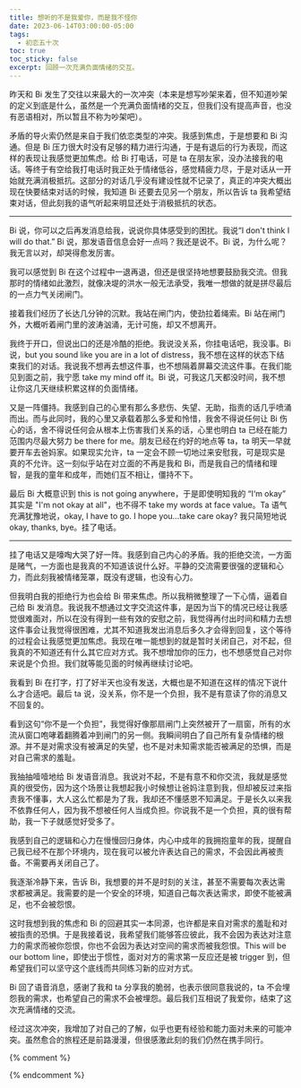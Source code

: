 ```yaml
---
title: 想听的不是我爱你，而是我不怪你
date: 2023-06-14T03:00:00-05:00
tags:
  - 初恋五十次
toc: true
toc_sticky: false
excerpt: 回顾一次充满负面情绪的交互。
---
```


昨天和 Bi 发生了交往以来最大的一次冲突（本来是想写吵架来着，但不知道吵架的定义到底是什么，虽然是一个充满负面情绪的交互，但我们没有提高声音，也没有恶语相对，所以暂且不称为吵架吧）。

矛盾的导火索仍然是来自于我们依恋类型的冲突。我感到焦虑，于是想要和 Bi 沟通。但是 Bi 压力很大时没有足够的精力进行沟通，于是有退后的行为表现，而这样的表现让我感觉更加焦虑。给 Bi 打电话，可是 ta 在朋友家，没办法接我的电话。等终于有空给我打电话时我正处于情绪低谷，感觉精疲力尽，于是对话从一开始就充满消极抵抗。这部分的对话几乎没有建设性就不记录了，真正的冲突大概出现在快要结束对话的时候，我知道 Bi 还要去见另一个朋友，所以告诉 ta 我希望结束对话，但此刻我的语气听起来明显还处于消极抵抗的状态。

---

Bi 说，你可以之后再发消息给我，说说你具体感受到的困扰。我说“I don't think I will do that.” Bi 说，那发语音信息会好一点吗？我还是说不。Bi 说，为什么呢？我无言以对，却哭得愈发厉害。

我可以感觉到 Bi 在这个过程中一退再退，但还是很坚持地想要鼓励我交流。但我那时的情绪如此激烈，就像决堤的洪水一般无法承受，我唯一想做的就是拼尽最后的一点力气关闭闸门。

接着我们经历了长达几分钟的沉默。我站在闸门内，使劲拉着绳索。Bi 站在闸门外，大概听着闸门里的波涛汹涌，无计可施，却又不想离开。

我终于开口，但说出口的还是冷酷的拒绝。我说没关系，你挂电话吧，我没事。Bi 说，but you sound like you are in a lot of distress，我不想在这样的状态下结束我们的对话。我说我不想再去想这件事，也不想隔着屏幕交流这件事。在我们能见到面之前，我宁愿 take my mind off it。Bi 说，可我这几天都没时间，我不想让你这几天继续积累这样的负面情绪。

又是一阵僵持。我感到自己的心里有那么多悲伤、失望、无助，指责的话几乎喷涌而出。而与此同时，我的心里又承载着那么多爱和怜惜，我舍不得说任何让 Bi 伤心的话，舍不得说任何会从根本上伤害我们关系的话，心里也明白 ta 已经在能力范围内尽最大努力 be there for me。朋友已经在约好的地点等 ta，ta 明天一早就要开车去爸妈家。如果现实允许，ta 一定会不顾一切地过来安慰我，可是现实是真的不允许。这一刻似乎站在对立面的不再是我和 Bi，而是我自己的情绪和理智，是我的童年和成年，而她们互不相让，僵持不下。

最后 Bi 大概意识到 this is not going anywhere，于是即使明知我的 “I‘m okay” 其实是 "I'm not okay at all"，也不得不 take my words at face value。Ta 语气充满犹豫地说，okay, I have to go. I hope you...take care okay? 我只简短地说 okay, thanks, bye。挂了电话。

---

挂了电话又是嚎啕大哭了好一阵。我感到自己内心的矛盾。我的拒绝交流，一方面是赌气，一方面也是我真的不知道该说什么好。平静的交流需要很强的逻辑和心力，而此刻我被情绪笼罩，既没有逻辑，也没有心力。

但我明白我的拒绝行为也会给 Bi 带来焦虑。所以我稍微整理了一下心情，逼着自己给 Bi 发消息。我说我不想通过文字交流这件事，是因为当下的情况已经让我感觉很难面对，所以在没有得到一些有效的安慰之前，我觉得再付出时间和精力去想这件事会让我觉得很困难，尤其不知道我发出消息后多久才会得到回复，这个等待的过程会让我感觉更加焦虑。我现在唯一能想到的就是暂时关闭自己，对不起，但我真的不知道还有什么其它应对方式。我不想增加你的压力，也不想感觉自己对你来说是个负担。我们就等能见面的时候再继续讨论吧。

我看到 Bi 在打字，打了好半天也没有发送，大概也是不知道在这样的情况下说什么才合适吧。最后 ta 说，没关系，你不是一个负担，我不是有意读了你的消息又不回复的。

看到这句“你不是一个负担”，我觉得好像那扇闸门上突然被开了一扇窗，所有的水流从窗口咆哮着翻腾着冲到闸门的另一侧。我瞬间明白了自己所有复杂情绪的根源。并不是对需求没有被满足的失望，也不是对未知需求能否被满足的恐惧，而是对自己需求的羞耻。

我抽抽噎噎地给 Bi 发语音消息。我说对不起，不是有意不和你交流，我就是感觉真的很受伤，因为这个场景让我想起我小时候想让爸妈注意到我，但却被反过来指责我不懂事，大人这么忙都是为了我，我却还不懂感恩不知满足。于是长久以来我不依靠任何人，因为我不想被任何人当成负担。你说我不是一个负担，真的很有帮助，我一下子就感觉好受多了。

我感到自己的逻辑和心力在慢慢回归身体，内心中成年的我拥抱童年的我，提醒自己我已经不在那个环境内，现在我可以被允许表达自己的需求，不会因此再被责备。不需要再关闭自己了。

我逐渐冷静下来，告诉 Bi，我想要的并不是时刻的关注，甚至不需要每次表达需求都被满足。我需要的是一个安全的环境，知道自己每次表达需求，即使不能被满足，也不会被怨恨。

这时我想到我的焦虑和 Bi 的回避其实一本同源，也许都是来自对需求的羞耻和对被指责的恐惧。于是我接着说，我希望我们能够答应彼此，我不会因为表达对注意力的需求而被你怨恨，你也不会因为表达对空间的需求而被我怨恨。This will be our bottom line，即使出于惯性，面对对方的需求第一反应还是被 trigger 到，但希望我们可以坚守这个底线而共同练习新的应对方式。

Bi 回了语音消息，感谢了我和 ta 分享我的脆弱，也表示很同意我说的，ta 不会埋怨我的需求，也希望自己的需求不会被埋怨。最后我们互相说了我爱你，结束了这次充满情绪的交流。

经过这次冲突，我增加了对自己的了解，似乎也更有经验和能力面对未来的可能冲突。虽然愈合的旅程还是前路漫漫，但很感激此刻的我们仍然在携手同行。

{% comment %}



{% endcomment %}
